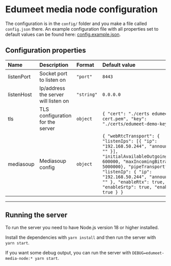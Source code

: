 # Edumeet media node configuration

The configuration is in the `config/` folder and you make a file called `config.json` there.
An example configuration file with all properties set to default values
can be found here: [config.example.json](config/config.example.json).

## Configuration properties

| Name | Description | Format | Default value |
| :--- | :---------- | :----- | :------------ |
| listenPort | Socket port to listen on | `"port"` | ``8443`` |
| listenHost | Ip/address the server will listen on | `"string"` | ``0.0.0.0``
| tls | TLS configuration for the server | `object` | ``{ "cert": "./certs edumeet-demo-cert.pem", "key": "./certs/edumeet-demo-key.pem"}`` |
| mediasoup | Mediasoup config | `object` | ``{ "webRtcTransport": { "listenIps": [{ "ip": "192.168.50.244", "announcedIp": "" }], "initialAvailableOutgoingBitrate": 600000, "maxIncomingBitrate": 5000000}, "pipeTransport": { "listenIp": { "ip": "192.168.50.244", "announcedIp": "" }, "enableRtx": true, "enableSrtp": true, "enableSctp": true } }`` |
---

## Running the server

To run the server you need to have Node.js version 18 or higher installed.

Install the dependencies with `yarn install` and then run the server with `yarn start`.

If you want some debug output, you can run the server with `DEBUG=edumeet-media-node:* yarn start`.